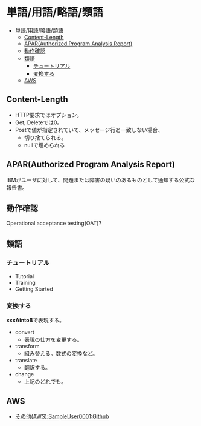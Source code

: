 # 単語/用語/略語/類語

- [単語/用語/略語/類語](#単語用語略語類語)
  - [Content-Length](#content-length)
  - [APAR(Authorized Program Analysis Report)](#aparauthorized-program-analysis-report)
  - [動作確認](#動作確認)
  - [類語](#類語)
    - [チュートリアル](#チュートリアル)
    - [変換する](#変換する)
  - [AWS](#aws)

## Content-Length

- HTTP要求ではオプション。
- Get, Deleteでは0。
- Postで値が指定されていて、メッセージ行と一致しない場合、
  - 切り捨てられる。
  - nullで埋められる

## APAR(Authorized Program Analysis Report)

IBMがユーザに対して、問題または障害の疑いのあるものとして通知する公式な報告書。

## 動作確認

Operational acceptance testing(OAT)?

## 類語

### チュートリアル

- Tutorial
- Training
- Getting Started

### 変換する

**xxxAintoB**で表現する。

- convert
    - 表現の仕方を変更する。
- transform
    - 組み替える。数式の変換など。
- translate
    - 翻訳する。
- change
    - 上記のどれでも。

## AWS

- [その他(AWS):SampleUser0001:Github](../AWS/Other.md)

